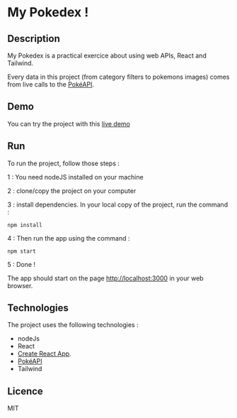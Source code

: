# My Pokedex !

## Description
My Pokedex is a practical exercice about using web APIs, React and Tailwind.

Every data in this project (from category filters to pokemons images) comes from live calls to the [PokéAPI](https://pokeapi.co/).

## Demo

You can try the project with this [live demo](https://flo-bou.github.io/pokedex-filter/)

## Run

To run the project, follow those steps :

1 : You need nodeJS installed on your machine

2 : clone/copy the project on your computer

3 : install dependencies. In your local copy of the project, run the command :
```
npm install
```

4 : Then run the app using the command :
```
npm start
```

5 : Done !

The app should start on the page [http://localhost:3000](http://localhost:3000) in your web browser.

## Technologies

The project uses the following technologies :
* nodeJs 
* React
* [Create React App](https://github.com/facebook/create-react-app).
* [PokéAPI](https://pokeapi.co/)
* Tailwind

## Licence
MIT